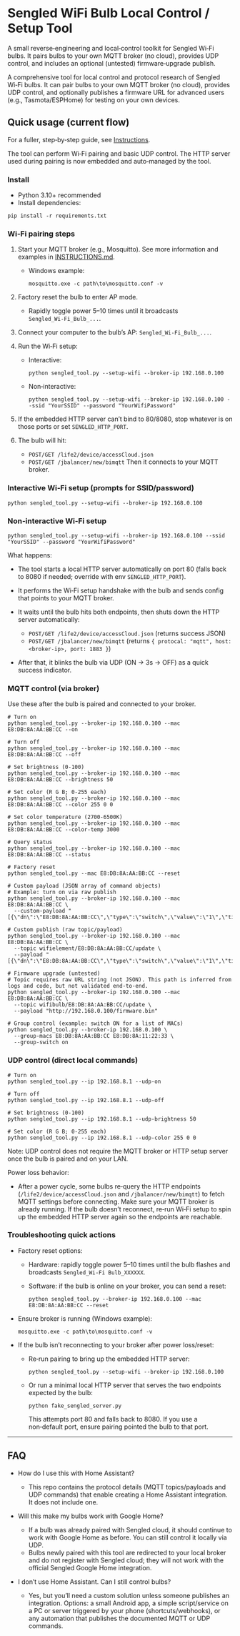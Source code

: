 # Sengled WiFi Bulb Local Control / Setup Tool

A small reverse‑engineering and local‑control toolkit for Sengled Wi‑Fi bulbs. It pairs bulbs to your own MQTT broker (no cloud), provides UDP control, and includes an optional (untested) firmware‑upgrade publish.

A comprehensive tool for local control and protocol research of Sengled Wi‑Fi bulbs. It can pair bulbs to your own MQTT broker (no cloud), provides UDP control, and optionally publishes a firmware URL for advanced users (e.g., Tasmota/ESPHome) for testing on your own devices.

## Quick usage (current flow)

For a fuller, step‑by‑step guide, see [Instructions](INSTRUCTIONS.md).

The tool can perform Wi‑Fi pairing and basic UDP control. The HTTP server used during pairing is now embedded and auto‑managed by the tool.

### Install

* Python 3.10+ recommended
* Install dependencies:

```
pip install -r requirements.txt
```

### Wi‑Fi pairing steps

1. Start your MQTT broker (e.g., Mosquitto). See more information and examples in [INSTRUCTIONS.md](INSTRUCTIONS.md).

   * Windows example:

     ```
     mosquitto.exe -c path\to\mosquitto.conf -v
     ```
2. Factory reset the bulb to enter AP mode.

   * Rapidly toggle power 5–10 times until it broadcasts `Sengled_Wi‑Fi_Bulb_...`.
3. Connect your computer to the bulb’s AP: `Sengled_Wi‑Fi_Bulb_...`.
4. Run the Wi‑Fi setup:

   * Interactive:

     ```
     python sengled_tool.py --setup-wifi --broker-ip 192.168.0.100
     ```
   * Non‑interactive:

     ```
     python sengled_tool.py --setup-wifi --broker-ip 192.168.0.100 --ssid "YourSSID" --password "YourWifiPassword"
     ```
5. If the embedded HTTP server can’t bind to 80/8080, stop whatever is on those ports or set `SENGLED_HTTP_PORT`.
6. The bulb will hit:

   * `POST/GET /life2/device/accessCloud.json`
   * `POST/GET /jbalancer/new/bimqtt`
     Then it connects to your MQTT broker.

### Interactive Wi‑Fi setup (prompts for SSID/password)

```
python sengled_tool.py --setup-wifi --broker-ip 192.168.0.100
```

### Non‑interactive Wi‑Fi setup

```
python sengled_tool.py --setup-wifi --broker-ip 192.168.0.100 --ssid "YourSSID" --password "YourWifiPassword"
```

What happens:

* The tool starts a local HTTP server automatically on port 80 (falls back to 8080 if needed; override with env `SENGLED_HTTP_PORT`).
* It performs the Wi‑Fi setup handshake with the bulb and sends config that points to your MQTT broker.
* It waits until the bulb hits both endpoints, then shuts down the HTTP server automatically:

  * `POST/GET /life2/device/accessCloud.json` (returns success JSON)
  * `POST/GET /jbalancer/new/bimqtt` (returns `{ protocal: "mqtt", host: <broker-ip>, port: 1883 }`)
* After that, it blinks the bulb via UDP (ON → 3s → OFF) as a quick success indicator.

### MQTT control (via broker)

Use these after the bulb is paired and connected to your broker.

```
# Turn on
python sengled_tool.py --broker-ip 192.168.0.100 --mac E8:DB:8A:AA:BB:CC --on

# Turn off
python sengled_tool.py --broker-ip 192.168.0.100 --mac E8:DB:8A:AA:BB:CC --off

# Set brightness (0-100)
python sengled_tool.py --broker-ip 192.168.0.100 --mac E8:DB:8A:AA:BB:CC --brightness 50

# Set color (R G B; 0-255 each)
python sengled_tool.py --broker-ip 192.168.0.100 --mac E8:DB:8A:AA:BB:CC --color 255 0 0

# Set color temperature (2700-6500K)
python sengled_tool.py --broker-ip 192.168.0.100 --mac E8:DB:8A:AA:BB:CC --color-temp 3000

# Query status
python sengled_tool.py --broker-ip 192.168.0.100 --mac E8:DB:8A:AA:BB:CC --status

# Factory reset
python sengled_tool.py --mac E8:DB:8A:AA:BB:CC --reset

# Custom payload (JSON array of command objects)
# Example: turn on via raw publish
python sengled_tool.py --broker-ip 192.168.0.100 --mac E8:DB:8A:AA:BB:CC \
  --custom-payload "[{\"dn\":\"E8:DB:8A:AA:BB:CC\",\"type\":\"switch\",\"value\":\"1\",\"time\":1690000000000}]"

# Custom publish (raw topic/payload)
python sengled_tool.py --broker-ip 192.168.0.100 --mac E8:DB:8A:AA:BB:CC \
  --topic wifielement/E8:DB:8A:AA:BB:CC/update \
  --payload "[{\"dn\":\"E8:DB:8A:AA:BB:CC\",\"type\":\"switch\",\"value\":\"1\",\"time\":1690000000000}]"

# Firmware upgrade (untested)
# Topic requires raw URL string (not JSON). This path is inferred from logs and code, but not validated end-to-end.
python sengled_tool.py --broker-ip 192.168.0.100 --mac E8:DB:8A:AA:BB:CC \
  --topic wifibulb/E8:DB:8A:AA:BB:CC/update \
  --payload "http://192.168.0.100/firmware.bin"

# Group control (example: switch ON for a list of MACs)
python sengled_tool.py --broker-ip 192.168.0.100 \
  --group-macs E8:DB:8A:AA:BB:CC E8:DB:8A:11:22:33 \
  --group-switch on
```

### UDP control (direct local commands)

```
# Turn on
python sengled_tool.py --ip 192.168.8.1 --udp-on

# Turn off
python sengled_tool.py --ip 192.168.8.1 --udp-off

# Set brightness (0-100)
python sengled_tool.py --ip 192.168.8.1 --udp-brightness 50

# Set color (R G B; 0-255 each)
python sengled_tool.py --ip 192.168.8.1 --udp-color 255 0 0
```

Note: UDP control does not require the MQTT broker or HTTP setup server once the bulb is paired and on your LAN.

<!-- Broker setup details moved to INSTRUCTIONS.md -->

Power loss behavior:

* After a power cycle, some bulbs re‑query the HTTP endpoints (`/life2/device/accessCloud.json` and `/jbalancer/new/bimqtt`) to fetch MQTT settings before connecting. Make sure your MQTT broker is already running. If the bulb doesn’t reconnect, re‑run Wi‑Fi setup to spin up the embedded HTTP server again so the endpoints are reachable.

<!-- TLS/SSL details moved to INSTRUCTIONS.md -->

### Troubleshooting quick actions

* Factory reset options:

  * Hardware: rapidly toggle power 5–10 times until the bulb flashes and broadcasts `Sengled_Wi‑Fi Bulb_XXXXXX`.
  * Software: if the bulb is online on your broker, you can send a reset:

    ```
    python sengled_tool.py --broker-ip 192.168.0.100 --mac E8:DB:8A:AA:BB:CC --reset
    ```
* Ensure broker is running (Windows example):

  ```
  mosquitto.exe -c path\to\mosquitto.conf -v
  ```
* If the bulb isn’t reconnecting to your broker after power loss/reset:

  * Re‑run pairing to bring up the embedded HTTP server:

    ```
    python sengled_tool.py --setup-wifi --broker-ip 192.168.0.100
    ```
  * Or run a minimal local HTTP server that serves the two endpoints expected by the bulb:

    ```
    python fake_sengled_server.py
    ```

    This attempts port 80 and falls back to 8080. If you use a non‑default port, ensure pairing pointed the bulb to that port.

<!-- Mosquitto start example moved to INSTRUCTIONS.md -->

---

## FAQ

* How do I use this with Home Assistant?

  * This repo contains the protocol details (MQTT topics/payloads and UDP commands) that enable creating a Home Assistant integration. It does not include one.

* Will this make my bulbs work with Google Home?

  * If a bulb was already paired with Sengled cloud, it should continue to work with Google Home as before. You can still control it locally via UDP.
  * Bulbs newly paired with this tool are redirected to your local broker and do not register with Sengled cloud; they will not work with the official Sengled Google Home integration.

* I don’t use Home Assistant. Can I still control bulbs?

  * Yes, but you’ll need a custom solution unless someone publishes an integration. Options: a small Android app, a simple script/service on a PC or server triggered by your phone (shortcuts/webhooks), or any automation that publishes the documented MQTT or UDP commands.
